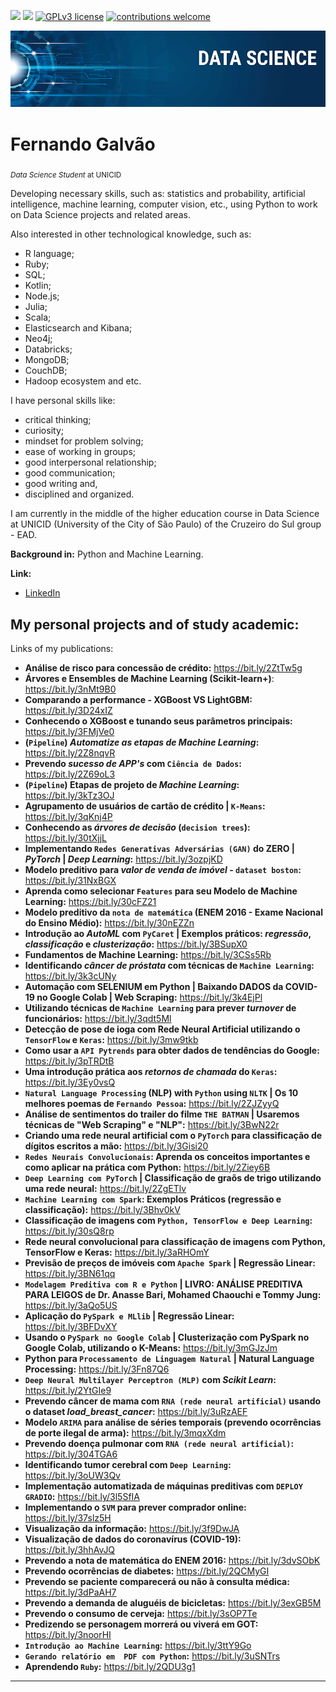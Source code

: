 [![](https://img.shields.io/badge/linkedin-fernandogalvao-blue.svg)](https://www.linkedin.com/in/fergalvao/)  [![](https://img.shields.io/badge/python-3.7+-yellow.svg)](https://www.python.org/downloads/release/python-365/)  [![GPLv3 license](https://img.shields.io/badge/License-GPLv3-blue.svg)](http://perso.crans.org/besson/LICENSE.html)  [![contributions welcome](https://img.shields.io/badge/github-welcome-black.svg?style=flat)](https://github.com/FGalvao77/data-science-projects)

<p align="center">
  <img src="banner.png" >
</p>


# Fernando Galvão
<sub>*Data Science Student* at UNICID </sub>

Developing necessary skills, such as: statistics and probability, artificial intelligence, machine learning, computer vision, etc., using Python to work on Data Science projects and related areas. 

Also interested in other technological knowledge, such as:
- R language;
- Ruby;
- SQL;
- Kotlin;
- Node.js;
- Julia;
- Scala;
- Elasticsearch and Kibana;
- Neo4j;
- Databricks;
- MongoDB;
- CouchDB;
- Hadoop ecosystem and etc.

I have personal skills like:

- critical thinking;
- curiosity;
- mindset for problem solving;
- ease of working in groups;
- good interpersonal relationship;
- good communication;
- good writing and,
- disciplined and organized.

I am currently in the middle of the higher education course in Data Science at UNICID (University of the City of São Paulo) of the Cruzeiro do Sul group - EAD.

**Background in:** Python and Machine Learning.

**Link:**

* [LinkedIn](https://www.linkedin.com/in/fergalvao/)


## My personal projects and of study academic:
Links of my publications:

* **Análise de risco para concessão de crédito:** https://bit.ly/2ZtTw5g
* **Árvores e Ensembles de Machine Learning (Scikit-learn+)**: https://bit.ly/3nMt9B0
* **Comparando a performance - XGBoost VS LightGBM:** https://bit.ly/3D24xIZ
* **Conhecendo o XGBoost e tunando seus parâmetros principais:** https://bit.ly/3FMjVe0
* **(`Pipeline`) _Automatize as etapas de Machine Learning_:** https://bit.ly/2Z8nqvR
* **Prevendo _sucesso de APP's_ com `Ciência de Dados`:** https://bit.ly/2Z69oL3
* **(`Pipeline`) Etapas de projeto de _Machine Learning_:** https://bit.ly/3kTz3OJ
* **Agrupamento de usuários de cartão de crédito | `K-Means`:** https://bit.ly/3qKnj4P
* **Conhecendo as _árvores de decisão_ (`decision trees`):** https://bit.ly/30tXjjL
* **Implementando `Redes Generativas Adversárias (GAN)` do ZERO | _PyTorch_ | _Deep Learning_:** https://bit.ly/3ozpjKD
* **Modelo preditivo para _valor de venda de imóvel_ - `dataset boston`:** https://bit.ly/31NxBGX
* **Aprenda como selecionar `Features` para seu Modelo de Machine Learning:** https://bit.ly/30cFZ21
* **Modelo preditivo da `nota de matemática` (ENEM 2016 - Exame Nacional do Ensino Médio):** https://bit.ly/30nEZZn
* **Introdução ao _AutoML_ com `PyCaret` | Exemplos práticos: _regressão_, _classificação_ e _clusterização_:** https://bit.ly/3BSupX0
* **Fundamentos de Machine Learning:** https://bit.ly/3CSs5Rb
* **Identificando _câncer de próstata_ com técnicas de `Machine Learning`:** https://bit.ly/3k3cUNy
* **Automação com SELENIUM em Python | Baixando DADOS da COVID-19 no Google Colab | Web Scraping:** https://bit.ly/3k4EjPl
* **Utilizando técnicas de `Machine Learning` para prever _turnover_ de funcionários:** https://bit.ly/3qdt5Ml
* **Detecção de pose de ioga com Rede Neural Artificial utilizando o `TensorFlow` e `Keras`:** https://bit.ly/3mw9tkb
* **Como usar a `API Pytrends` para obter dados de tendências do Google:** https://bit.ly/3pTRDtB
* **Uma introdução prática aos _retornos de chamada_ do `Keras`:** https://bit.ly/3Ey0vsQ
* **`Natural Language Processing` (NLP) with `Python` using `NLTK` | Os 10 melhores poemas de `Fernando Pessoa`:** https://bit.ly/2ZJZyyQ
* **Análise de sentimentos do trailer do filme `THE BATMAN` | Usaremos técnicas de "Web Scraping" e "NLP":** https://bit.ly/3BwN22r
* **Criando uma rede neural artificial com o `PyTorch` para classificação de dígitos escritos a mão:** https://bit.ly/3Gisi20
* **`Redes Neurais Convolucionais`: Aprenda os conceitos importantes e como aplicar na prática com Python:** https://bit.ly/2Ziey6B
* **`Deep Learning com PyTorch` | Classificação de graõs de trigo utilizando uma rede neural:** https://bit.ly/2ZgETlv
* **`Machine Learning com Spark`: Exemplos Práticos (regressão e classificação):** https://bit.ly/3Bhv0kV
* **Classificação de imagens com `Python, TensorFlow e Deep Learning`:** https://bit.ly/30sQ8rp
* **Rede neural convolucional para classificação de imagens com Python, TensorFlow e Keras:** https://bit.ly/3aRHOmY
* **Previsão de preços de imóveis com `Apache Spark` | Regressão Linear:** https://bit.ly/3BN61qq
* **`Modelagem Preditiva com R e Python` | LIVRO: ANÁLISE PREDITIVA PARA LEIGOS de Dr. Anasse Bari, Mohamed Chaouchi e Tommy Jung:** https://bit.ly/3aQo5US
* **Aplicação do `PySpark e MLlib` | Regressão Linear:** https://bit.ly/3BFDvXY
* **Usando o `PySpark no Google Colab` | Clusterização com PySpark no Google Colab, utilizando o K-Means:** https://bit.ly/3mGJzJm
* **Python para `Processamento de Linguagem Natural` | Natural Language Processing:** https://bit.ly/3Fn87Q6
* **`Deep Neural Multilayer Perceptron (MLP)` com _Scikit Learn_:** https://bit.ly/2YtGIe9
* **Prevendo câncer de mama com `RNA (rede neural artificial)` usando o dataset _load_breast_cancer_:** https://bit.ly/3uRzAEF
* **Modelo `ARIMA` para análise de séries temporais (prevendo ocorrências de porte ilegal de arma):** https://bit.ly/3mqxXdm
* **Prevendo doença pulmonar com `RNA (rede neural artificial)`:** https://bit.ly/304TGA6
* **Identificando tumor cerebral com `Deep Learning`:** https://bit.ly/3oUW3Qv
* **Implementação automatizada de máquinas preditivas com `DEPLOY GRADIO`:** https://bit.ly/3l5SfIA
* **Implementando o `SVM` para prever comprador online:** https://bit.ly/37slz5H
* **Visualização da informação:** https://bit.ly/3f9DwJA
* **Visualização de dados do coronavírus (COVID-19):** https://bit.ly/3hhAvJQ
* **Prevendo a nota de matemática do ENEM 2016:** https://bit.ly/3dvSObK
* **Prevendo ocorrências de diabetes:** https://bit.ly/2QCMyGI
* **Prevendo se paciente comparecerá ou não à consulta médica:** https://bit.ly/3dPaAH7
* **Prevendo a demanda de aluguéis de bicicletas:** https://bit.ly/3exGB5M              
* **Prevendo o consumo de cerveja:** https://bit.ly/3sOP7Te
* **Predizendo se personagem morrerá ou viverá em GOT:** https://bit.ly/3noorHI
* **`Introdução ao Machine Learning`:** https://bit.ly/3ttY9Go
* **`Gerando relatório em  PDF com Python`:** https://bit.ly/3uSNTrs
* **Aprendendo `Ruby`:** https://bit.ly/2QDU3g1

---




